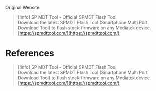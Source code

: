 Original Website

> [!info] SP MDT Tool - Official SPMDT Flash Tool  
> Download the latest SPMDT Flash Tool (Smartphone Multi Port Download Tool) to flash stock firmware on any Mediatek device.  
> [https://spmdttool.com/](https://spmdttool.com/)  
# References

> [!info] SP MDT Tool - Official SPMDT Flash Tool  
> Download the latest SPMDT Flash Tool (Smartphone Multi Port Download Tool) to flash stock firmware on any Mediatek device.  
> [https://spmdttool.com/](https://spmdttool.com/)